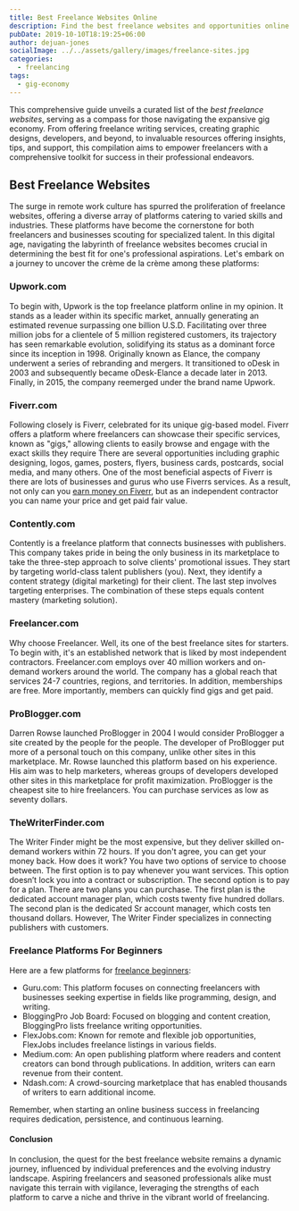 ```yaml
---
title: Best Freelance Websites Online
description: Find the best freelance websites and opportunities online. Explore platforms like Upwork, Fiverr, Freelancer and more.
pubDate: 2019-10-10T18:19:25+06:00
author: dejuan-jones
socialImage: ../../assets/gallery/images/freelance-sites.jpg
categories:
  - freelancing
tags:
  - gig-economy
---
```


This comprehensive guide unveils a curated list of the *best freelance websites*, serving as a compass for those navigating the expansive gig economy. From offering freelance writing services, creating graphic designs, developers, and beyond, to invaluable resources offering insights, tips, and support, this compilation aims to empower freelancers with a comprehensive toolkit for success in their professional endeavors.

## Best Freelance Websites 

The surge in remote work culture has spurred the proliferation of freelance websites, offering a diverse array of platforms catering to varied skills and industries. These platforms have become the cornerstone for both freelancers and businesses scouting for specialized talent. In this digital age, navigating the labyrinth of freelance websites becomes crucial in determining the best fit for one's professional aspirations. Let's embark on a journey to uncover the crème de la crème among these platforms:

### Upwork.com

To begin with, Upwork is the top freelance platform online in my opinion. It stands as a leader within its specific market, annually generating an estimated revenue surpassing one billion U.S.D. Facilitating over three million jobs for a clientele of 5 million registered customers, its trajectory has seen remarkable evolution, solidifying its status as a dominant force since its inception in 1998. Originally known as Elance, the company underwent a series of rebranding and mergers. It transitioned to oDesk in 2003 and subsequently became oDesk-Elance a decade later in 2013. Finally, in 2015, the company reemerged under the brand name Upwork.

### Fiverr.com

Following closely is Fiverr, celebrated for its unique gig-based model. Fiverr offers a platform where freelancers can showcase their specific services, known as "gigs," allowing clients to easily browse and engage with the exact skills they require There are several opportunities including graphic designing, logos, games, posters, flyers, business cards, postcards, social media, and many others. One of the most beneficial aspects of Fiverr is there are lots of businesses and gurus who use Fiverrs services. As a result, not only can you [earn money on Fiverr](/how-to-make-money-on-fiverr), but as an independent contractor you can name your price and get paid fair value.

### Contently.com

Contently is a freelance platform that connects businesses with publishers. This company takes pride in being the only business in its marketplace to take the three-step approach to solve clients' promotional issues. They start by targeting world-class talent publishers (you). Next, they identify a content strategy (digital marketing) for their client. The last step involves targeting enterprises. The combination of these steps equals content mastery (marketing solution).

### Freelancer.com

Why choose Freelancer. Well, its one of the best freelance sites for starters. To begin with, it's an established network that is liked by most independent contractors. Freelancer.com employs over 40 million workers and on-demand workers around the world. The company has a global reach that services 24-7 countries, regions, and territories. In addition, memberships are free. More importantly, members can quickly find gigs and get paid.

### ProBlogger.com

Darren Rowse launched ProBlogger in 2004 I would consider ProBlogger a site created by the people for the people. The developer of ProBlogger put more of a personal touch on this company, unlike other sites in this marketplace. Mr. Rowse launched this platform based on his experience. His aim was to help marketers, whereas groups of developers developed other sites in this marketplace for profit maximization. ProBlogger is the cheapest site to hire freelancers. You can purchase services as low as seventy dollars.

### TheWriterFinder.com

The Writer Finder might be the most expensive, but they deliver skilled on-demand workers within 72 hours. If you don't agree, you can get your money back. How does it work? You have two options of service to choose between. The first option is to pay whenever you want services. This option doesn’t lock you into a contract or subscription. The second option is to pay for a plan. There are two plans you can purchase. The first plan is the dedicated account manager plan, which costs twenty five hundred dollars. The second plan is the dedicated Sr account manager, which costs ten thousand dollars. However, The Writer Finder specializes in connecting publishers with customers.

### Freelance Platforms For Beginners

Here are a few platforms for [freelance beginners](/how-to-start-freelancing):

* Guru.com: This platform focuses on connecting freelancers with businesses seeking expertise in fields like programming, design, and writing.
* BloggingPro Job Board: Focused on blogging and content creation, BloggingPro lists freelance writing opportunities.
* FlexJobs.com: Known for remote and flexible job opportunities, FlexJobs includes freelance listings in various fields.
* Medium.com: An open publishing platform where readers and content creators can bond through publications. In addition, writers can earn revenue from their content.
* Ndash.com: A crowd-sourcing marketplace that has enabled thousands of writers to earn additional income.

Remember, when starting an online business success in freelancing requires dedication, persistence, and continuous learning.

#### Conclusion

In conclusion, the quest for the best freelance website remains a dynamic journey, influenced by individual preferences and the evolving industry landscape. Aspiring freelancers and seasoned professionals alike must navigate this terrain with vigilance, leveraging the strengths of each platform to carve a niche and thrive in the vibrant world of freelancing.
